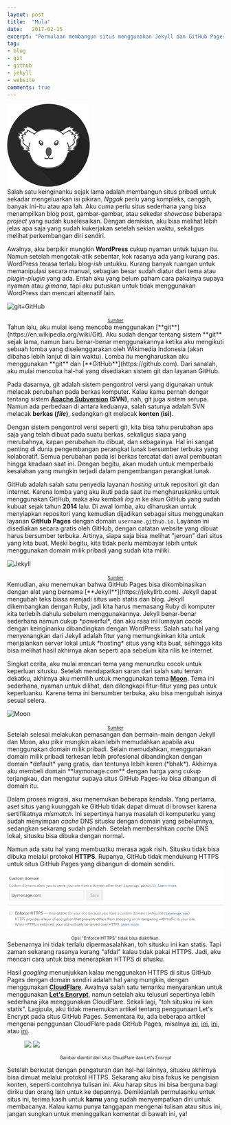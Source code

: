 ```yaml
---
layout: post
title:  "Mula"
date:   2017-02-15
excerpt: "Permulaan membangun situs menggunakan Jekyll dan GitHub Pages dengan custom domain."
tag:
- blog
- git
- github
- jekyll
- website
comments: true
---
```


![laymonage.com logo](/assets/img/favicons/apple-icon-precomposed.png)  
Salah satu keinginanku sejak lama adalah membangun situs pribadi untuk sekadar
mengeluarkan isi pikiran. *Nggak* perlu yang kompleks, canggih, banyak ini-itu
atau apa lah. Aku cuma perlu situs sederhana yang bisa menampilkan blog post,
gambar-gambar, atau sekedar *showcase* beberapa *project* yang sudah kuselesaikan.
Dengan demikian, aku bisa melihat lebih jelas apa saja yang sudah kukerjakan setelah
sekian waktu, sekaligus melihat perkembangan diri sendiri.  

Awalnya, aku berpikir mungkin **WordPress** cukup nyaman untuk tujuan itu. Namun
setelah mengotak-atik sebentar, kok rasanya ada yang kurang pas. WordPress terasa
terlalu blog-*ish* untukku. Kurang banyak ruangan untuk memanipulasi secara manual,
sebagian besar sudah diatur dari tema atau *plugin-plugin* yang ada. Entah aku yang
belum paham cara pakainya supaya nyaman atau *gimana*, tapi aku putuskan untuk tidak
menggunakan WordPress dan mencari alternatif lain.  

![git+GitHub](https://www.filepicker.io/api/file/M4Ia0lToSE2a0XkSMKUv)
<center><a style="font-size: x-small;" href="https://www.codementor.io/gig/x6qeoe5t/i-will-help-you-get-started-with-git-and-move-your-code-to-github-or-bitbucket">Sumber</a></center>
Tahun lalu, aku mulai iseng mencoba menggunakan [**git**](https://en.wikipedia.org/wiki/Git).
Aku sudah dengar tentang sistem **git** sejak lama, namun baru benar-benar menggunakannya
ketika aku mengikuti sebuah lomba yang diselenggarakan oleh Wikimedia Indonesia
(akan dibahas lebih lanjut di lain waktu). Lomba itu mengharuskan aku menggunakan
**git** dan [**GitHub**](https://github.com). Dari sanalah, aku mulai mencoba hal-hal
yang disediakan sistem git dan layanan GitHub.  

Pada dasarnya, git adalah sistem pengontrol versi yang digunakan untuk melacak
perubahan pada berkas komputer. Kalau kamu pernah dengar tentang sistem
**[Apache Subversion](https://en.wikipedia.org/wiki/Apache_Subversion) (SVN)**,
nah, git juga sistem serupa. Namun ada perbedaan di antara keduanya, salah satunya
adalah SVN melacak **berkas (*file*)**, sedangkan git melacak **konten (isi)**.  

Dengan sistem pengontrol versi seperti git, kita bisa tahu perubahan apa saja yang
telah dibuat pada suatu berkas, sekaligus siapa yang merubahnya, kapan perubahan
itu dibuat, dan sebagainya. Hal ini sangat penting di dunia pengembangan perangkat
lunak bersumber terbuka yang kolaboratif. Semua perubahan pada isi berkas tercatat
dari awal pembuatan hingga keadaan saat ini. Dengan begitu, akan mudah untuk
memperbaiki kesalahan yang mungkin terjadi dalam pengembangan perangkat lunak.  

GitHub adalah salah satu penyedia layanan *hosting* untuk repositori git dan
internet. Karena lomba yang aku ikuti pada saat itu mengharuskanku untuk menggunakan
GitHub, maka aku kembali *log in* ke akun GitHub yang sudah kubuat sejak tahun **2014**
lalu. Di awal lomba, aku diharuskan untuk menyiapkan repositori yang kemudian dijadikan
sebagai situs menggunakan layanan **GitHub Pages** dengan domain `username.github.io`.
Layanan ini disediakan secara gratis oleh GitHub, dengan catatan website yang dibuat
harus bersumber terbuka. Artinya, siapa saja bisa melihat "jeroan" dari situs yang
kita buat. Meski begitu, kita tidak perlu membayar lebih untuk menggunakan domain
milik pribadi yang sudah kita miliki.  

![Jekyll](https://jekyllrb.com/img/logo-2x.png)
<center><a style="font-size: x-small;" href="https://jekyllrb.com">Sumber</a></center>
Kemudian, aku menemukan bahwa GitHub Pages bisa dikombinasikan dengan alat yang
bernama [**Jekyll**](https://jekyllrb.com). Jekyll dapat mengubah teks biasa menjadi
situs web statis dan blog. Jekyll dikembangkan dengan Ruby, jadi kita harus memasang
Ruby di komputer kita terlebih dahulu sebelum menggunakannya. Jekyll benar-benar
sederhana namun cukup *powerful*, dan aku rasa ini lumayan cocok dengan keinginanku
dibandingkan dengan WordPress. Salah satu hal yang menyenangkan dari Jekyll adalah
fitur yang memungkinkan kita untuk menjalankan server lokal untuk *hosting* situs
yang kita buat, sehingga kita bisa melihat hasil akhirnya akan seperti apa sebelum
kita rilis ke internet.  

Singkat cerita, aku mulai mencari tema yang menurutku cocok untuk keperluan situsku.
Setelah mendapatkan saran dari salah satu teman dekatku, akhirnya aku memilih untuk
menggunakan tema [**Moon**](https://github.com/TaylanTatli/Moon). Tema ini sederhana,
nyaman untuk dilihat, dan dilengkapi fitur-fitur yang pas untuk keperluanku. Karena
tema ini bersumber terbuka, aku bisa mengubah isinya sesuai selera.  

![Moon](https://taylantatli.github.io/Moon/assets/img/logo.png)
<center><a style="font-size: x-small;" href="https://https://taylantatli.github.io/Moon">Sumber</a></center>
Setelah selesai melakukan pemasangan dan bermain-main dengan Jekyll dan Moon, aku
pikir mungkin akan lebih memudahkan apabila aku menggunakan domain milik pribadi.
Selain memudahkan, menggunakan domain milik pribadi terkesan lebih profesional
dibandingkan dengan domain *default* yang gratis, dan tentunya lebih keren (*bhak*).
Akhirnya aku membeli domain **laymonage.com** dengan harga yang cukup terjangkau,
dan mengatur supaya situs GitHub Pages-ku bisa dibangun di domain itu.  

Dalam proses migrasi, aku menemukan beberapa kendala. Yang pertama, aset situs yang
kuunggah ke GitHub tidak dapat dimuat di browser karena sertifikatnya *mismatch*.
Ini sepertinya hanya masalah di komputerku yang sudah menyimpan *cache* DNS situsku
dengan domain yang sebelumnya, sedangkan sekarang sudah pindah. Setelah membersihkan
*cache* DNS lokal, situsku bisa dibuka dengan normal.  

Namun ada satu hal yang membuatku merasa agak risih. Situsku tidak bisa dibuka
melalui protokol **HTTPS**. Rupanya, GitHub tidak mendukung HTTPS untuk situs
GitHub Pages yang dibangun di domain sendiri.  
![Enforce HTTPS disabled](/assets/img/posts/2017/enforce.png)  
<center style="font-size: x-small;">Opsi "Enforce HTTPS" tidak bisa diaktifkan.</center>
Sebenarnya ini tidak terlalu dipermasalahkan, toh situsku ini kan statis. Tapi
zaman sekarang rasanya kurang "afdal" kalau tidak pakai HTTPS. Jadi, aku mencari
cara untuk bisa menerapkan HTTPS di situsku.  

Hasil *googling* menunjukkan kalau menggunakan HTTPS di situs GitHub Pages dengan
domain sendiri adalah hal yang mungkin, dengan menggunakan [**CloudFlare**](https://cloudflare.com).
Awalnya salah satu temanku menyarankan untuk menggunakan [**Let's Encrypt**](https://letsencrypt.org),
namun setelah aku telusuri sepertinya lebih sederhana jika menggunakan CloudFlare.
Sekali lagi, "toh situsku ini kan statis". Lagipula, aku tidak menemukan artikel
tentang penggunaan Let's Encrypt pada situs GitHub Pages. Sementara itu, ada beberapa
artikel mengenai penggunaan CloudFlare pada GitHub Pages, misalnya
[ini](https://sheharyar.me/blog/free-ssl-for-github-pages-with-custom-domains),
[ini](https://blog.cloudflare.com/secure-and-fast-github-pages-with-cloudflare/),
[ini](https://www.jonathan-petitcolas.com/2017/01/13/using-https-with-custom-domain-name-on-github-pages.html),
atau [ini](https://developer.ubuntu.com/en/blog/2016/02/17/how-host-your-static-site-https-github-pages-and-cloudflare/).  

<figure class="half">
    <a href="https://cloudflare.com"><img src="https://www.cloudflare.com/img/logo-cloudflare-dark.svg"></a>
    <a href="https://letsencrypt.org"><img src="https://letsencrypt.org/images/letsencrypt-logo-horizontal.svg"></a>
</figure>
<center style="font-size: x-small;">Gambar diambil dari situs CloudFlare dan Let's Encrypt</center>

Setelah berkutat dengan pengaturan dan hal-hal lainnya, situsku akhirnya bisa dimuat
melalui protokol HTTPS. Sekarang aku bisa fokus ke pengisian konten, seperti contohnya
tulisan ini. Aku harap situs ini bisa berguna bagi diriku dan orang lain untuk ke
depannya. Demikianlah permulaanku untuk situs ini, terima kasih untuk **kamu** yang
sudah menyempatkan diri untuk membacanya. Kalau kamu punya tanggapan mengenai tulisan
atau situs ini, jangan sungkan untuk meninggalkan komentar di bawah ini, ya!  
